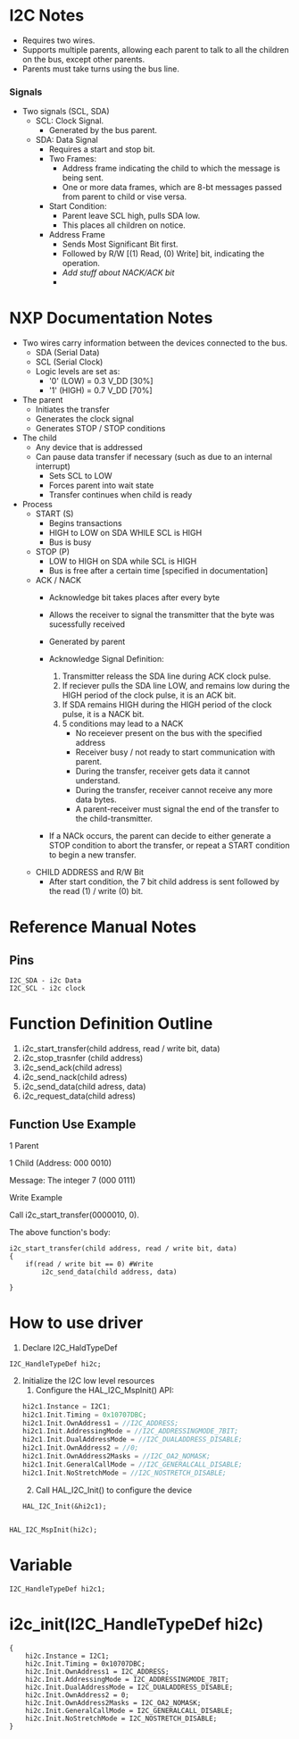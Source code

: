 # I2C Notes

- Requires two wires.
- Supports multiple parents, allowing each parent to talk to all the children on the bus, except other parents. 
- Parents must take turns using the bus line.

### Signals
- Two signals (SCL, SDA)
    - SCL: Clock Signal. 
        - Generated by the bus parent.
    - SDA: Data Signal
        - Requires a start and stop bit.
        - Two Frames:
            - Address frame indicating the child to which the message is being sent.
            - One or more data frames, which are 8-bt messages passed from parent to child or vise versa.
        - Start Condition:
            - Parent leave SCL high, pulls SDA low.
            - This places all children on notice.
        - Address Frame
            - Sends Most Significant Bit first.
            - Followed by R/W [(1) Read, (0) Write] bit, indicating the operation.
            - *Add stuff about NACK/ACK bit*
            - 


# NXP Documentation Notes
- Two wires carry information between the devices connected to the bus.
    - SDA (Serial Data)
    - SCL (Serial Clock)
    - Logic levels are set as:
        - '0' (LOW) = 0.3 V_DD [30%]
        - '1' (HIGH) = 0.7 V_DD [70%]
- The parent
    - Initiates the transfer
    - Generates the clock signal
    - Generates STOP / STOP conditions
- The child
    - Any device that is addressed
    - Can pause data transfer if necessary (such as due to an internal interrupt)
        - Sets SCL to LOW 
        - Forces parent into wait state
        - Transfer continues when child is ready
- Process
    - START (S) 
        - Begins transactions
        - HIGH to LOW on SDA WHILE SCL is HIGH
        - Bus is busy
    - STOP (P)
        - LOW to HIGH on SDA while SCL is HIGH 
        - Bus is free after a certain time [specified in documentation]
    - ACK / NACK
        - Acknowledge bit takes places after every byte
        - Allows the receiver to signal the transmitter that the byte was sucessfully received
        - Generated by parent
        - Acknowledge Signal Definition:
            1.  Transmitter releass the SDA line during ACK clock pulse.
            2. If reciever pulls the SDA line LOW, and remains low during the HIGH period of the clock pulse, it is an ACK bit.
            3. If SDA remains HIGH during the HIGH period of the clock pulse, it is a NACK bit.
            4. 5 conditions may lead to a NACK
                - No receiever present on the bus with the specified address
                - Receiver busy / not ready to start communication with parent.
                - During the transfer, receiver gets data it cannot understand.
                - During the transfer, receiver cannot receive any more data bytes.
                - A parent-receiver must signal the end of the transfer to the child-transmitter.

        - If a NACk occurs, the parent can decide to either generate a STOP condition to abort the transfer, or repeat a START condition to begin a new transfer.
    - CHILD ADDRESS and R/W Bit
        - After start condition, the 7 bit child address is sent followed by the read (1) / write (0) bit. 

# Reference Manual Notes

## Pins
```
I2C_SDA - i2c Data
I2C_SCL - i2c clock

```

# Function Definition Outline
1. i2c_start_transfer(child address, read / write bit, data)
2. i2c_stop_trasnfer (child address)
3. i2c_send_ack(child adress)
4. i2c_send_nack(child adress)
5. i2c_send_data(child adress, data)
6. i2c_request_data(child adress)

## Function Use Example
1 Parent

1 Child (Address: 000 0010)

Message: The integer 7 (000 0111)

Write Example

Call i2c_start_transfer(0000010, 0).

The above function's body:

```
i2c_start_transfer(child address, read / write bit, data)
{
    if(read / write bit == 0) #Write
        i2c_send_data(child address, data)

}
```




# How to use driver
1. Declare I2C_HaldTypeDef
```
I2C_HandleTypeDef hi2c;
```
2. Initialize the I2C low level resources
    1. Configure the HAL_I2C_MspInit() API:
    ```c
    hi2c1.Instance = I2C1;
	hi2c1.Init.Timing = 0x10707DBC;
	hi2c1.Init.OwnAddress1 = //I2C_ADDRESS;
	hi2c1.Init.AddressingMode = //I2C_ADDRESSINGMODE_7BIT;
	hi2c1.Init.DualAddressMode = //I2C_DUALADDRESS_DISABLE;
	hi2c1.Init.OwnAddress2 = //0;
	hi2c1.Init.OwnAddress2Masks = //I2C_OA2_NOMASK;
	hi2c1.Init.GeneralCallMode = //I2C_GENERALCALL_DISABLE;
	hi2c1.Init.NoStretchMode = //I2C_NOSTRETCH_DISABLE;
    ```
    2. Call HAL_I2C_Init() to configure the device
    ```
    HAL_I2C_Init(&hi2c1);
    ```
    
    
```

HAL_I2C_MspInit(hi2c);
```


# Variable
```
I2C_HandleTypeDef hi2c1;
```
# i2c_init(I2C_HandleTypeDef hi2c)
```
{
    hi2c.Instance = I2C1;
	hi2c.Init.Timing = 0x10707DBC;
	hi2c.Init.OwnAddress1 = I2C_ADDRESS;
	hi2c.Init.AddressingMode = I2C_ADDRESSINGMODE_7BIT;
	hi2c.Init.DualAddressMode = I2C_DUALADDRESS_DISABLE;
	hi2c.Init.OwnAddress2 = 0;
	hi2c.Init.OwnAddress2Masks = I2C_OA2_NOMASK;
	hi2c.Init.GeneralCallMode = I2C_GENERALCALL_DISABLE;
	hi2c.Init.NoStretchMode = I2C_NOSTRETCH_DISABLE;
}
```

    



